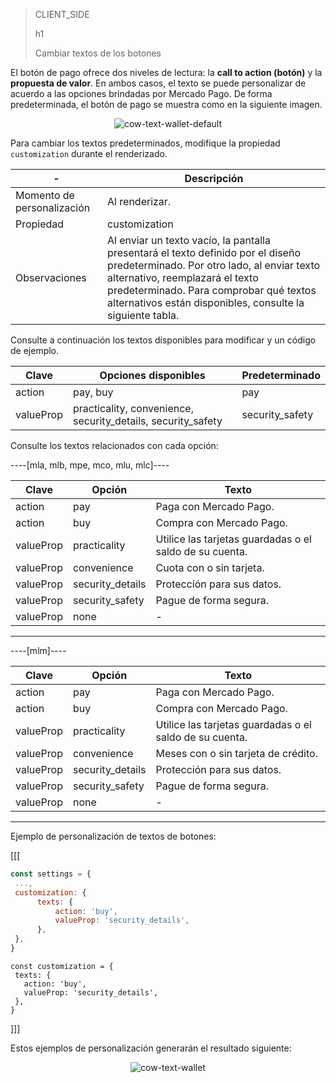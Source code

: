 > CLIENT_SIDE
>
> h1
>
> Cambiar textos de los botones

El botón de pago ofrece dos niveles de lectura: la **call to action (botón)** y la **propuesta de valor**. En ambos casos, el texto se puede personalizar de acuerdo a las opciones brindadas por Mercado Pago. De forma predeterminada, el botón de pago se muestra como en la siguiente imagen.

<center>

![cow-text-wallet-default](cow/cow-text-wallet-default.es.jpg)

</center>

Para cambiar los textos predeterminados, modifique la propiedad `customization` durante el renderizado.

| - | Descripción |
| --- |--- | 
| Momento de personalización | Al renderizar. |
| Propiedad | customization |
| Observaciones | Al enviar un texto vacío, la pantalla presentará el texto definido por el diseño predeterminado. Por otro lado, al enviar texto alternativo, reemplazará el texto predeterminado. Para comprobar qué textos alternativos están disponibles, consulte la siguiente tabla. |

Consulte a continuación los textos disponibles para modificar y un código de ejemplo.

| Clave | Opciones disponibles | Predeterminado |
| --- |--- | --- | 
| action | pay, buy | pay |
| valueProp | practicality, convenience, security_details, security_safety | security_safety |

Consulte los textos relacionados con cada opción:

----[mla, mlb, mpe, mco, mlu, mlc]----

| Clave | Opción | Texto |
| --- |--- | --- | 
| action | pay | Paga con Mercado Pago. |
| action | buy | Compra con Mercado Pago. |
| valueProp | practicality| Utilice las tarjetas guardadas o el saldo de su cuenta. |
| valueProp | convenience | Cuota con o sin tarjeta.|
| valueProp | security_details | Protección para sus datos.  |
| valueProp | security_safety| Pague de forma segura.|
| valueProp | none | - |

------------
----[mlm]----

| Clave | Opción | Texto |
| --- |--- | --- | 
| action | pay | Paga con Mercado Pago. |
| action | buy | Compra con Mercado Pago. |
| valueProp | practicality| Utilice las tarjetas guardadas o el saldo de su cuenta. |
| valueProp | convenience | Meses con o sin tarjeta de crédito.|
| valueProp | security_details | Protección para sus datos.  |
| valueProp | security_safety| Pague de forma segura.|
| valueProp | none | - |

------------

Ejemplo de personalización de textos de botones:

[[[
```Javascript
const settings = {
 ...,
 customization: {
      texts: {
          action: 'buy',
          valueProp: 'security_details',
      },
 },
}
```
```react-jsx
const customization = {
 texts: {
   action: 'buy',
   valueProp: 'security_details',
 },
}
```
]]]

Estos ejemplos de personalización generarán el resultado siguiente:

<center>

![cow-text-wallet](cow/cow-text-wallet.es.jpg)

</center>